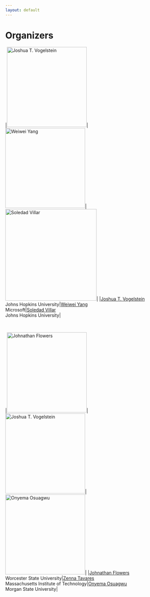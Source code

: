 ```yaml
---
layout: default
---
```


# Organizers

|<img src="https://www.bme.jhu.edu/wp-content/uploads/2019/10/Josh-Vogelstein.jpg" alt="Joshua T. Vogelstein" width="250"/>|<img src="https://www.microsoft.com/en-us/research/uploads/prod/2021/03/img.jpg" alt="Weiwei Yang" width="250"/>|<img src="https://engineering.jhu.edu/ams/wp-content/uploads/2020/09/cropped-soledad-2-1024x893.jpg" alt="Soledad Villar" width="286"/>|
|[Joshua T. Vogelstein](http://jovo.me/)<br />Johns Hopkins University|[Weiwei Yang](https://www.microsoft.com/en-us/research/people/weiwya/)<br />Microsoft|[Soledad Villar](https://www.ams.jhu.edu/villar/)<br />Johns Hopkins University|

<br />

|<img src="https://cdn.theconversation.com/avatars/1080537/width238/image-20200518-83393-12045a1.jpg" alt="Johnathan Flowers" width="250"/>|<img src="https://cdml.mit.edu/student_pictures/Zenna_Tavares.png" alt="Joshua T. Vogelstein" width="250"/>|<img src="https://static.wixstatic.com/media/4c5bf7_4b3fbd220ad44fcaa1499f90956e82a5~mv2.jpg/v1/crop/x_0,y_8,w_140,h_140/fill/w_196,h_196,al_c,lg_1,q_80/osuagwu1-2.webp" alt="Onyema Osuagwu" width="250"/>|
|[Johnathan Flowers](#)<br />Worcester State University|[Zenna Tavares](http://www.zenna.org/)<br />Massachusetts Institute of Technology|[Onyema Osuagwu](https://www.iotcream.com/staff-member/dr-osyema-osuagwu/)<br />Morgan State University|


